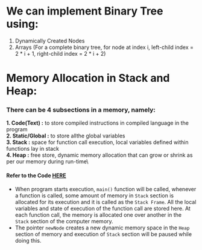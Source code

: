 # We can implement Binary Tree using:

1. Dynamically Created Nodes
2. Arrays (For a complete binary tree, for node at index i, left-child index = 2 * i + 1, right-child index = 2 * i + 2)

# Memory Allocation in Stack and Heap:

### There can be 4 subsections in a memory, namely:

**1. Code(Text) :** to store compiled instructions in compiled language in the program\
**2. Static/Global :** to store allthe global variables\
**3. Stack :** space for function call execution, local variables defined within functions lay in stack\
**4. Heap :** free store, dynamic memory allocation that can grow or shrink as per our memory during run-time\

#### Refer to the Code [HERE](https://github.com/ShubhamJagtap2000/Data-Structures-and-Algorithms/blob/main/Binary%20Search%20Tree/BST%20Implementation/BST.cpp) 

- When program starts execution, `main()` function will be called, whenever a function is called, some amount of memory in `Stack` section is allocated for its execution and it is called as the `Stack Frame`. All the local variables and state of execution of the function call are stored here. At each function call, the memory is allocated one over another in the `Stack` section of the computer memory.
- The pointer `newNode` creates a new dynamic memory space in the `Heap` section of memory and execution of `Stack` section will be paused while doing this.
